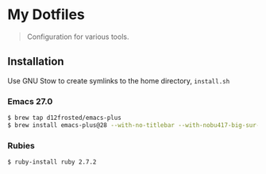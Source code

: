 # My Dotfiles

> Configuration for various tools.

## Installation

Use GNU Stow to create symlinks to the home directory, `install.sh`

### Emacs 27.0

```bash
$ brew tap d12frosted/emacs-plus
$ brew install emacs-plus@28 --with-no-titlebar --with-nobu417-big-sur-icon
```

### Rubies

```bash
$ ruby-install ruby 2.7.2
```
